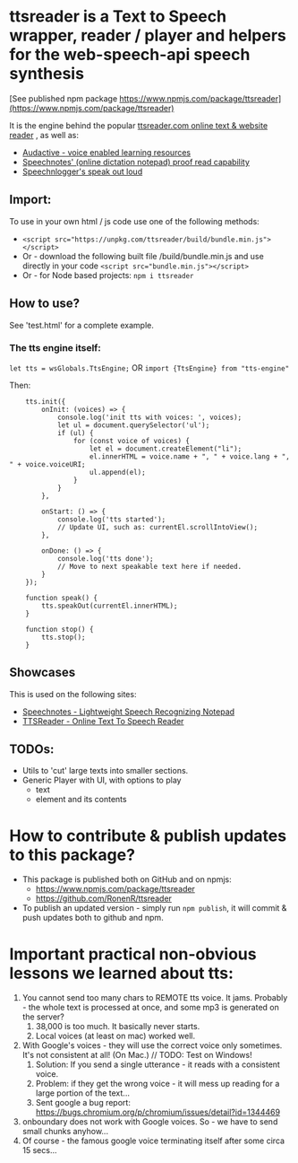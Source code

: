 # ttsreader is a Text to Speech wrapper, reader / player and helpers for the web-speech-api speech synthesis

[See published npm package https://www.npmjs.com/package/ttsreader](https://www.npmjs.com/package/ttsreader)

It is the engine behind the popular [ttsreader.com online text & website reader](https://ttsreader.com/) , as well as:
- [Audactive - voice enabled learning resources](https://audactive.com/)
- [Speechnotes' (online dictation notepad) proof read capability](https://speechnotes.co/)
- [Speechnlogger's speak out loud](https://speechlogger.com/)


## Import:

To use in your own html / js code use one of the following methods:
  - `<script src="https://unpkg.com/ttsreader/build/bundle.min.js"></script>`
  - Or - download the following built file /build/bundle.min.js and use directly in your code `<script src="bundle.min.js"></script>`
  - Or - for Node based projects: `npm i ttsreader`

## How to use?

See 'test.html' for a complete example.

### The tts engine itself:

`let tts = wsGlobals.TtsEngine;`
OR
`import {TtsEngine} from "tts-engine"`

Then:
        
        tts.init({
            onInit: (voices) => {
                console.log('init tts with voices: ', voices);
                let ul = document.querySelector('ul');
                if (ul) {
                    for (const voice of voices) {
                        let el = document.createElement("li");
                        el.innerHTML = voice.name + ", " + voice.lang + ", " + voice.voiceURI;
                        ul.append(el);
                    }
                }
            },

            onStart: () => {
                console.log('tts started');
                // Update UI, such as: currentEl.scrollIntoView();
            },

            onDone: () => {
                console.log('tts done');
                // Move to next speakable text here if needed.
            }
        });

        function speak() {
            tts.speakOut(currentEl.innerHTML);
        }

        function stop() {
            tts.stop();
        }


## Showcases

This is used on the following sites:
- [Speechnotes - Lightweight Speech Recognizing Notepad](https://speechnotes.co/)
- [TTSReader - Online Text To Speech Reader](https://ttsreader.com/)

## TODOs:

- Utils to 'cut' large texts into smaller sections.
- Generic Player with UI, with options to play
  - text
  - element and its contents 

# How to contribute & publish updates to this package?
- This package is published both on GitHub and on npmjs:
  - https://www.npmjs.com/package/ttsreader
  - https://github.com/RonenR/ttsreader
- To publish an updated version - simply run `npm publish`, it will commit & push updates both to github and npm.

# Important practical non-obvious lessons we learned about tts:
1. You cannot send too many chars to REMOTE tts voice. It jams. Probably - the whole text is processed at once, and some mp3 is generated on the server?
   1. 38,000 is too much. It basically never starts.
   2. Local voices (at least on mac) worked well.
2. With Google's voices - they will use the correct voice only sometimes. It's not consistent at all! (On Mac.) // TODO: Test on Windows! 
   1. Solution: If you send a single utterance - it reads with a consistent voice.
   2. Problem: if they get the wrong voice - it will mess up reading for a large portion of the text...
   3. Sent google a bug report: https://bugs.chromium.org/p/chromium/issues/detail?id=1344469
3. onboundary does not work with Google voices. So - we have to send small chunks anyhow...
4. Of course - the famous google voice terminating itself after some circa 15 secs...